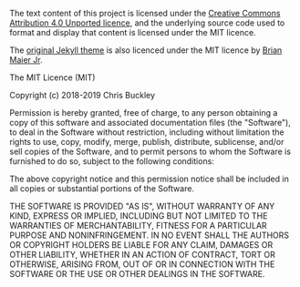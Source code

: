 The text content of this project is licensed under the [Creative Commons Attribution 4.0 Unported licence](https://creativecommons.org/licenses/by/4.0/), and the underlying source code used to format and display that content is licensed under the MIT licence.

The [original Jekyll theme](https://github.com/brianmaierjr/long-haul) is also licenced under the MIT licence by [Brian Maier Jr](https://brianmaierjr.com/).

The MIT Licence (MIT)

Copyright (c) 2018-2019 Chris Buckley

Permission is hereby granted, free of charge, to any person obtaining a copy
of this software and associated documentation files (the "Software"), to deal
in the Software without restriction, including without limitation the rights
to use, copy, modify, merge, publish, distribute, sublicense, and/or sell
copies of the Software, and to permit persons to whom the Software is
furnished to do so, subject to the following conditions:

The above copyright notice and this permission notice shall be included in
all copies or substantial portions of the Software.

THE SOFTWARE IS PROVIDED "AS IS", WITHOUT WARRANTY OF ANY KIND, EXPRESS OR
IMPLIED, INCLUDING BUT NOT LIMITED TO THE WARRANTIES OF MERCHANTABILITY,
FITNESS FOR A PARTICULAR PURPOSE AND NONINFRINGEMENT. IN NO EVENT SHALL THE
AUTHORS OR COPYRIGHT HOLDERS BE LIABLE FOR ANY CLAIM, DAMAGES OR OTHER
LIABILITY, WHETHER IN AN ACTION OF CONTRACT, TORT OR OTHERWISE, ARISING FROM,
OUT OF OR IN CONNECTION WITH THE SOFTWARE OR THE USE OR OTHER DEALINGS IN
THE SOFTWARE.

